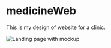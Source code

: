 # medicineWeb

This is my design of website for a clinic.

![Landing page with mockup](https://user-images.githubusercontent.com/120313863/230901699-36a5a865-d7f9-4704-8b7d-2ab7f2e4132c.png)
